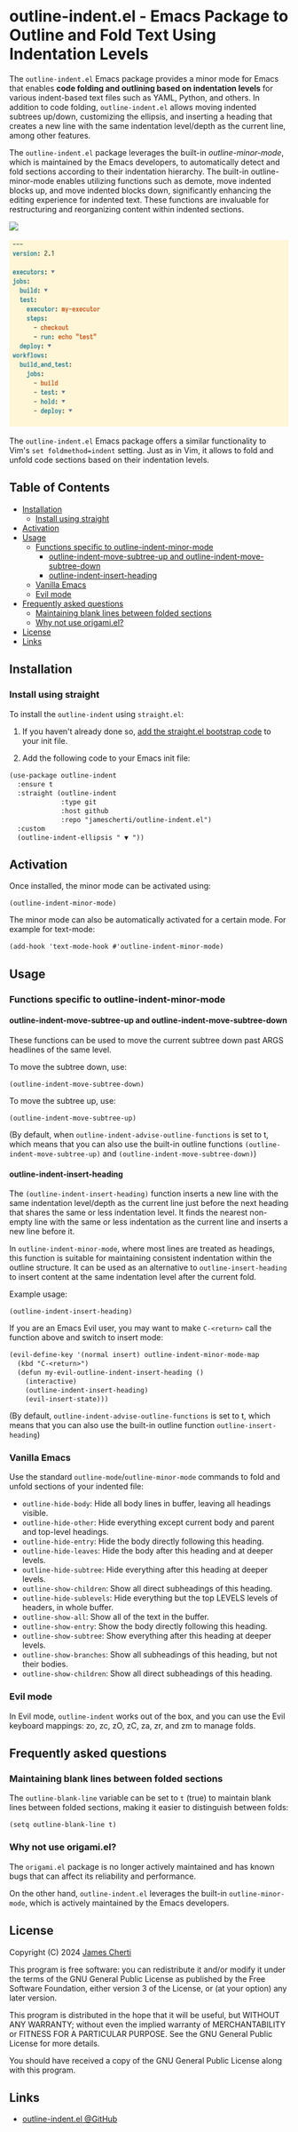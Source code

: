 # outline-indent.el - Emacs Package to Outline and Fold Text Using Indentation Levels

The `outline-indent.el` Emacs package provides a minor mode for Emacs that enables **code folding and outlining based on indentation levels** for various indent-based text files such as YAML, Python, and others. In addition to code folding, `outline-indent.el` allows moving indented subtrees up/down, customizing the ellipsis, and inserting a heading that creates a new line with the same indentation level/depth as the current line, among other features.

The `outline-indent.el` package leverages the built-in *outline-minor-mode*, which is maintained by the Emacs developers, to automatically detect and fold sections according to their indentation hierarchy. The built-in outline-minor-mode enables utilizing functions such as demote, move indented blocks up, and move indented blocks down, significantly enhancing the editing experience for indented text. These functions are invaluable for restructuring and reorganizing content within indented sections.

![](https://raw.githubusercontent.com/jamescherti/outline-indent.el/main/.screenshot.png)

![](https://raw.githubusercontent.com/jamescherti/outline-yaml.el/main/.screenshot.png)

The `outline-indent.el` Emacs package offers a similar functionality to Vim's `set foldmethod=indent` setting. Just as in Vim, it allows to fold and unfold code sections based on their indentation levels.

<!-- markdown-toc start - Don't edit this section. Run M-x markdown-toc-refresh-toc -->
## Table of Contents

- [Installation](#installation)
    - [Install using straight](#install-using-straight)
- [Activation](#activation)
- [Usage](#usage)
    - [Functions specific to outline-indent-minor-mode](#functions-specific-to-outline-indent-minor-mode)
        - [outline-indent-move-subtree-up and outline-indent-move-subtree-down](#outline-indent-move-subtree-up-and-outline-indent-move-subtree-down)
        - [outline-indent-insert-heading](#outline-indent-insert-heading)
    - [Vanilla Emacs](#vanilla-emacs)
    - [Evil mode](#evil-mode)
- [Frequently asked questions](#frequently-asked-questions)
    - [Maintaining blank lines between folded sections](#maintaining-blank-lines-between-folded-sections)
    - [Why not use origami.el?](#why-not-use-origamiel)
- [License](#license)
- [Links](#links)

<!-- markdown-toc end -->

## Installation

### Install using straight

To install the `outline-indent` using `straight.el`:

1. If you haven't already done so, [add the straight.el bootstrap code](https://github.com/radian-software/straight.el?tab=readme-ov-file#getting-started) to your init file.

2. Add the following code to your Emacs init file:
```
(use-package outline-indent
  :ensure t
  :straight (outline-indent
             :type git
             :host github
             :repo "jamescherti/outline-indent.el")
  :custom
  (outline-indent-ellipsis " ▼ "))
```

## Activation

Once installed, the minor mode can be activated using:
```
(outline-indent-minor-mode)
```

The minor mode can also be automatically activated for a certain mode. For example for text-mode:
```
(add-hook 'text-mode-hook #'outline-indent-minor-mode)
```

## Usage

### Functions specific to outline-indent-minor-mode

#### outline-indent-move-subtree-up and outline-indent-move-subtree-down

These functions can be used to move the current subtree down past ARGS headlines of the same level.

To move the subtree down, use:
```
(outline-indent-move-subtree-down)
```

To move the subtree up, use:
```
(outline-indent-move-subtree-up)
```

(By default, when `outline-indent-advise-outline-functions` is set to t, which means that you can also use the built-in outline functions `(outline-indent-move-subtree-up)` and `(outline-indent-move-subtree-down)`)

#### outline-indent-insert-heading

The `(outline-indent-insert-heading)` function inserts a new line with the same indentation level/depth as the current line just before the next heading that shares the same or less indentation level. It finds the nearest non-empty line with the same or less indentation as the current line and inserts a new line before it.

In `outline-indent-minor-mode`, where most lines are treated as headings, this function is suitable for maintaining consistent indentation within the outline structure. It can be used as an alternative to `outline-insert-heading` to insert content at the same indentation level after the current fold.

Example usage:
```
(outline-indent-insert-heading)
```

If you are an Emacs Evil user, you may want to make `C-<return>` call the function above and switch to insert mode:

``` emacs-lisp
(evil-define-key '(normal insert) outline-indent-minor-mode-map
  (kbd "C-<return>")
  (defun my-evil-outline-indent-insert-heading ()
    (interactive)
    (outline-indent-insert-heading)
    (evil-insert-state)))
```

(By default, `outline-indent-advise-outline-functions` is set to t, which means that you can also use the built-in outline function `outline-insert-heading`)

### Vanilla Emacs

Use the standard `outline-mode`/`outline-minor-mode` commands to fold and unfold sections of your indented file:
- `outline-hide-body`: Hide all body lines in buffer, leaving all headings visible.
- `outline-hide-other`: Hide everything except current body and parent and top-level headings.
- `outline-hide-entry`: Hide the body directly following this heading.
- `outline-hide-leaves`: Hide the body after this heading and at deeper levels.
- `outline-hide-subtree`: Hide everything after this heading at deeper levels.
- `outline-show-children`: Show all direct subheadings of this heading.
- `outline-hide-sublevels`: Hide everything but the top LEVELS levels of headers, in whole buffer.
- `outline-show-all`: Show all of the text in the buffer.
- `outline-show-entry`: Show the body directly following this heading.
- `outline-show-subtree`: Show everything after this heading at deeper levels.
- `outline-show-branches`: Show all subheadings of this heading, but not their bodies.
- `outline-show-children`: Show all direct subheadings of this heading.

### Evil mode

In Evil mode, `outline-indent` works out of the box, and you can use the Evil keyboard mappings: zo, zc, zO, zC, za, zr, and zm to manage folds.

## Frequently asked questions

### Maintaining blank lines between folded sections

The `outline-blank-line` variable can be set to `t` (true) to maintain blank lines between folded sections, making it easier to distinguish between folds:

```
(setq outline-blank-line t)
```

### Why not use origami.el?

The `origami.el` package is no longer actively maintained and has known bugs that can affect its reliability and performance.

On the other hand, `outline-indent.el` leverages the built-in `outline-minor-mode`, which is actively maintained by the Emacs developers.

## License

Copyright (C) 2024 [James Cherti](https://www.jamescherti.com)

This program is free software: you can redistribute it and/or modify it under the terms of the GNU General Public License as published by the Free Software Foundation, either version 3 of the License, or (at your option) any later version.

This program is distributed in the hope that it will be useful, but WITHOUT ANY WARRANTY; without even the implied warranty of MERCHANTABILITY or FITNESS FOR A PARTICULAR PURPOSE. See the GNU General Public License for more details.

You should have received a copy of the GNU General Public License along with this program.

## Links

- [outline-indent.el @GitHub](https://github.com/jamescherti/outline-indent.el)
